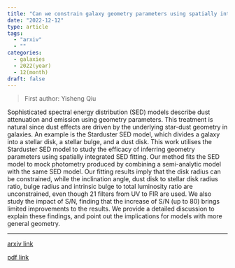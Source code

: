 ```yaml
---
title: "Can we constrain galaxy geometry parameters using spatially integrated SED fitting?"
date: "2022-12-12"
type: article
tags:
  - "arxiv"
  - ""
categories:
  - galaxies
  - 2022(year)
  - 12(month)
draft: false
---
```


> First author: Yisheng Qiu

 Sophisticated spectral energy distribution (SED) models describe dust
attenuation and emission using geometry parameters. This treatment is natural
since dust effects are driven by the underlying star-dust geometry in galaxies.
An example is the Starduster SED model, which divides a galaxy into a stellar
disk, a stellar bulge, and a dust disk. This work utilises the Starduster SED
model to study the efficacy of inferring geometry parameters using spatially
integrated SED fitting. Our method fits the SED model to mock photometry
produced by combining a semi-analytic model with the same SED model. Our
fitting results imply that the disk radius can be constrained, while the
inclination angle, dust disk to stellar disk radius ratio, bulge radius and
intrinsic bulge to total luminosity ratio are unconstrained, even though 21
filters from UV to FIR are used. We also study the impact of S/N, finding that
the increase of S/N (up to 80) brings limited improvements to the results. We
provide a detailed discussion to explain these findings, and point out the
implications for models with more general geometry.

---
[arxiv link](http://arxiv.org/abs/2212.05660v1)

[pdf link](http://arxiv.org/pdf/2212.05660v1)